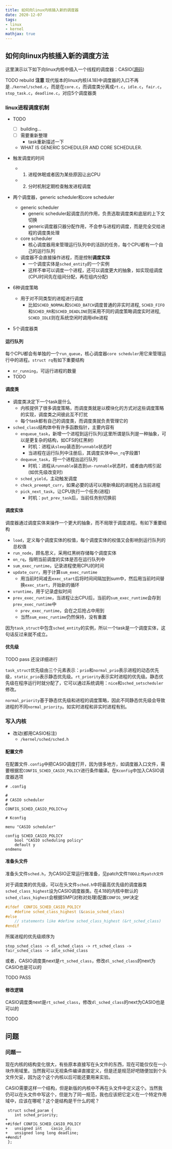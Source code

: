 ```yaml
---
title: 如何向linux内核插入新的调度器
date: 2020-12-07
tags: 
- linux
- kernel
mathjax: true
---
```


## 如何向linux内核插入新的调度方法

这里演示以下如下向linux内核中插入一个线程的调度器：CASIO([源码](www.TODO.com)) 

TODO rebuild **注意** 现代版本的linux内核(4.18)中调度器的入口不再是`./kernel/sched.c`，而是在`core.c`，而调度类分离成`rt.c`，`idle.c`，`fair.c`，`stop_task.c`，`deadline.c`，对应5个调度器类


### linux进程调度机制

- TODO 
    * [ ] building...
    * [ ] 需要重新整理
        - task重新描述一下
    * WHAT IS GENERIC SCHEDULER AND CORE SCHEDULER.

- 触发调度的时间
    * 1. 进程休眠或者因为某些原因让出CPU
    * 2. 分时机制定期检查触发进程调度
- 两个调度器，generic scheduler和core scheduler
    * generic scheduler
        + generic scheduler起调度员的作用，负责选取调度类和底层的上下文切换
        + generic调度器只器分配作用，不会参与进程的调度，而是完全交给进程的调度类处理
    * core scheduler
        + 核心调度器用来管理运行队列中的活跃的任务，每个CPU都有一个自己的运行队列
    * 调度器不会直接操作进程，而是控制**调度实体**
        + 一个调度实体是`sched_entity`的一个实例
        + 这样不单可以调度一个进程，还可以调度更大的抽象，如实现组调度(CPU时间先在组间分配，再在组内分配)
- 6种调度策略
    * 用于对不同类型的进程进行调度
        + 比如`SCHED_NORMAL`和`SCHED_BATCH`调度普通的非实时进程, `SCHED_FIFO`和`SCHED_RR`和`SCHED_DEADLINE`则采用不同的调度策略调度实时进程, `SCHED_IDLE`则在系统空闲时调用idle进程
- 5个调度器类


#### 运行队列

每个CPU都会有单独的一个`run_queue`，核心调度器`core scheduler`用它来管理运行中的进程。`struct rq`有如下重要结构

- `nr_running`，可运行进程的数量
- TODO


#### 调度类

- 调度类决定下一个task是什么
    * 内核提供了很多调度策略，而调度类就是以模块化的方式对这些调度策略的实现，调度类之间彼此互不打扰
    * 每个task都有自己的调度类，而调度类就负责管理它的
- `sched_class`结构体中有许多函数指针，主要内容有
    * `enqueue_task`，新增一个进程到运行队列(这里所谓是队列是一种抽象，可以是更复杂的结构，如CFS的红黑树)
        + 时机：进程从`sleep`装态到`runnable`状态时
        + 当进程在运行队列中注册后，其调度实体中`on_rq`字段置1
    * `dequeue_task`，将一个进程出运行队列
        + 时机：进程从`runnable`装态到`un-runnable`状态时，或者由内核引起(如优先级改变时)
    * `sched_yield`，主动触发调度
    * `check_preempt_curr`，如果必要的话可以用新唤起的进程抢占当前进程
    * `pick_next_task`，让CPU执行一个任务(进程)
        + 时机：`put_prev_task`后，当前任务别切换前


#### 调度实体

调度器通过调度实体来操作一个更大的抽象，而不局限于调度进程。有如下重要结构

- `load`，定义每个调度实体的权值，每个调度实体的权值又会影响到运行队列的总权值
- `run_node`，顾名思义，采用红黑树存储每个调度实体
- `on_rq`，指明当前调度的实体是否在运行队列中
- `sum_exec_runtime`，记录进程使用CPU的时间
- `update_curr`，用于计算`sum_exec_runtime`
    * 用当前时间减去`exec_start`后将时间间隔加到sum中，然后用当前时间替换`exec_start`，开始新的循环
- `vruntime`，用于记录虚拟时间
- `prev_exec_runtime`，当进程让出CPU后，当前的`sum_exec_runtime`会存到`prev_exec_runtime`中
    * `prev_exec_runtime`，会在之后抢占中用到
    * 当然`sum_exec_runtime`仍然保持，没有重置

因为`task_struct`中包含`sched_entity`的实例，所以一个task是一个调度实体，这句话反过来就不成立。


#### 优先级

TODO pass 还没详细进行

`task_struct`优先级由三个元素表示：`prio`和`normal_prio`表示进程的动态优先级，`static_prio`表示静态优先级。`rt_priority`表示实时进程的优先级。静态优先级在程序运行时就分配了，它可以通过系统调用：`nice`和`sched_setscheduler`修改。

`normal_priority`基于静态优先级和进程的调度策略，因此不同静态优先级会导致进程的不同`normal_priority`。如实时进程和非实时进程有别。


### 写入内核

- 改动(都用CASIO标注)
    * `/kernel/sched/sched.h`


#### 配置文件

在配置文件`.config`中把CASIO调度打开，因为很多地方，如调度器入口文件，需要根据宏`CONFIG_SCHED_CASIO_POLICY`进行条件编译。在`Kconfig`中加入CASIO调度器选项

```
# .config

#
# CASIO scheduler
#
CONFIG_SCHED_CASIO_POLICY=y
```

```
# Kconfig

menu "CASIO scheduler"

config SCHED_CASIO_POLICY
	bool "CASIO scheduling policy"
	default y
endmenu
```


#### 准备头文件

准备头文件`sched.h`，为CASIO正常运行做准备，见patch文件`TODO上传patch文件`

对于调度类的优先级，可以在头文件`sched.h`中将最高优先级的调度器类`sched_class_highest`设为CASIO调度器类。在4.18的内核中默认的`sched_class_highest`会根据SMP(对称对处理)配置`CONFIG_SMP`决定

```c
#ifdef	CONFIG_SCHED_CASIO_POLICY
	#define sched_class_highest (&casio_sched_class)
#else
	// statements like #define sched_class_highest (&rt_sched_class)
#endif
```

所属进程的优先级顺序为

```
stop_sched_class -> dl_sched_class -> rt_sched_class -> fair_sched_class -> idle_sched_class
```

或者，CASIO调度类next是`rt_sched_class`，修改`dl_sched_class`的next为CASIO也是可以的

TODO PASS


#### 修改逻辑

CASIO调度类next是`rt_sched_class`，修改`dl_sched_class`的next为CASIO也是可以的

TODO


## 问题

### 问题一

现在内核的结构变化很大，有些原本直接写在头文件的东西，现在可能仅仅在一小块作用域里。当然我可以无视条件编译直接定义，但是还是规范好吧随便加到个头文件欠妥，因为这个这个内核以后可能还要用来实验。

CASIO需要这样一个结构，但是新版的内核中不再在头文件中定义这个。当然我仍可以在头文件中写这个，但是为了同一规范，我也应该把它定义在一个特定作用域中，应该在哪呢？这个是结构是干什么的呢？

```
 struct sched_param {
 	int sched_priority;
+
+#ifdef	CONFIG_SCHED_CASIO_POLICY
+	unsigned int	casio_id;
+	unsigned long long deadline;
+#endif
 };
```




